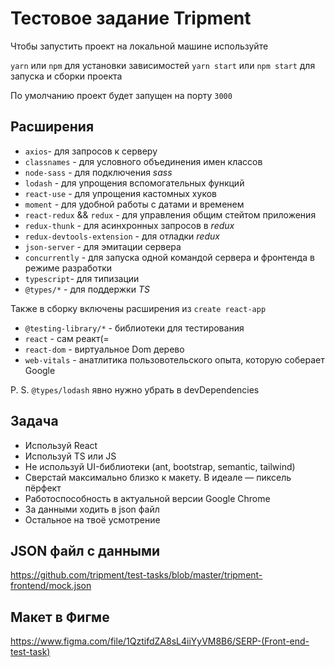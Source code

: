 # Тестовое задание Tripment

Чтобы запустить проект на локальной машине используйте

`yarn` или `npm` для установки зависимостей
`yarn start` или `npm start` для запуска и сборки проекта

По умолчанию проект будет запущен на порту `3000`

## Расширения

- `axios`- для запросов к серверу
- `classnames` - для условного объединения имен классов
- `node-sass` - для подключения _sass_
- `lodash` - для упрощения вспомогательных функций
- `react-use` - для упрощения кастомных хуков
- `moment` - для удобной работы с датами и временем 
- `react-redux` && `redux` - для управления общим стейтом приложения
- `redux-thunk` - для асинхронных запросов в _redux_
- `redux-devtools-extension` - для отладки _redux_
- `json-server` - для эмитации сервера
- `concurrently` - для запуска одной командой сервера и фронтенда в режиме разработки
- `typescript`- для типизации
- `@types/*` - для поддержки _TS_

Также в сборку включены расширения из `create react-app`
- `@testing-library/*` - библиотеки для тестирования
- `react` - сам реакт(=
- `react-dom` - виртуальное Dom дерево
- `web-vitals` - анатлитика пользовотельского опыта, которую соберает Google

P. S. `@types/lodash` явно нужно убрать в devDependencies

## Задача


- Используй React
- Используй TS или JS
- Не используй UI-библиотеки (ant, bootstrap, semantic, tailwind)
- Сверстай максимально близко к макету. В идеале — пиксель пёрфект
- Работоспособность в актуальной версии Google Chrome
- За данными ходить в json файл
- Остальное на твоё усмотрение

## JSON файл с данными

https://github.com/tripment/test-tasks/blob/master/tripment-frontend/mock.json

## Макет в Фигме

https://www.figma.com/file/1QztifdZA8sL4iiYyVM8B6/SERP-(Front-end-test-task)
